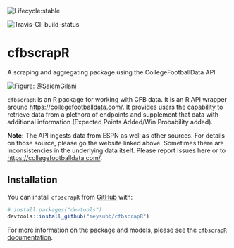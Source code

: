 
<!-- README.md is generated from README.Rmd. Please edit that file -->

<!-- badges: start -->

![Lifecycle:stable](https://img.shields.io/badge/lifecycle-stable-brightgreen.svg)

![Travis-CI:
build-status](https://travis-ci.com/saiemgilani/cfbscrapR.svg?token=BxsozfUD3VCvCzzJpdFf&branch=master)
<!-- badges: end -->

# cfbscrapR

A scraping and aggregating package using the CollegeFootballData API

<a href="https://imgur.com/jBcXRgw"><img src="https://i.imgur.com/jBcXRgw.png" title="Figure: @SaiemGilani" /></a>

`cfbscrapR` is an R package for working with CFB data. It is an R API
wrapper around <https://collegefootballdata.com/>. It provides users the
capability to retrieve data from a plethora of endpoints and supplement
that data with additional information (Expected Points Added/Win
Probability added).

**Note:** The API ingests data from ESPN as well as other sources. For
details on those source, please go the website linked above. Sometimes
there are inconsistencies in the underlying data itself. Please report
issues here or to <https://collegefootballdata.com/>.

## Installation

You can install `cfbscrapR` from
[GitHub](https://github.com/saiemgilani/cfbscrapR) with:

``` r
# install.packages("devtools")
devtools::install_github("meysubb/cfbscrapR")
```

For more information on the package and models, please see the
`cfbscrapR` [documentation](https://saiemgilani.github.io/cfbscrapR/).
